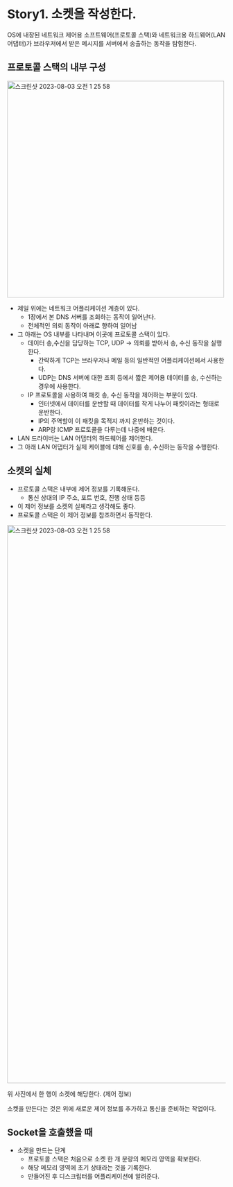 # Story1. 소켓을 작성한다.

OS에 내장된 네트워크 제어용 소프트웨어(프로토콜 스택)와 네트워크용 하드웨어(LAN 어댑터)가 브라우저에서 받은 메시지를 서버에서 송출하는 동작을 탐험한다.

## 프로토콜 스택의 내부 구성


<img width="500" alt="스크린샷 2023-08-03 오전 1 25 58" src="https://github.com/Dylan-yoon/CS_Network/assets/85005933/3b198a0b-8459-409d-9a72-c3d1ec6328ab">

- 제일 위에는 네트워크 어플리케이션 계층이 있다.
    - 1장에서 본 DNS 서버를 조회하는 동작이 일어난다.
    - 전체적인 의뢰 동작이 아래로 향하여 일어남
- 그 아래는 OS 내부를 나타내며 이곳에 프로토콜 스택이 있다.
    - 데이터 송,수신을 담당하는 TCP, UDP → 의뢰를 받아서 송, 수신 동작을 실행한다.
        - 간략하게 TCP는 브라우저나 메일 등의 일반적인 어플리케이션에서 사용한다.
        - UDP는 DNS 서버에 대한 조회 등에서 짧은 제어용 데이터를 송, 수신하는 경우에 사용한다.
    - IP 프로토콜을 사용하여 패킷 송, 수신 동작을 제어하는 부분이 있다.
        - 인터넷에서 데이터를 운반할 때 데이터를 작게 나누어 패킷이라는 형태로 운반한다.
        - IP의 주역할이 이 패킷을 목적지 까지 운반하는 것이다.
        - ARP랑 ICMP 프로토콜을 다루는데 나중에 배운다.
- LAN 드라이버는 LAN 어댑터의 하드웨어를 제어한다.
- 그 아래 LAN 어댑터가 실제 케이블에 대해 신호를 송, 수신하는 동작을 수행한다.

## 소켓의 실체

- 프로토콜 스택은 내부에 제어 정보를 기록해둔다.
    - 통신 상대의 IP 주소, 포트 번호, 진행 상태 등등
- 이 제어 정보를 소켓의 실체라고 생각해도 좋다.
- 프로토콜 스택은 이 제어 정보를 참조하면서 동작한다.

<img width="1288" alt="스크린샷 2023-08-03 오전 1 25 58" src="https://github.com/Dylan-yoon/CS_Network/assets/85005933/07658abb-55dd-47b3-a351-2f8986664a7c">

위 사진에서 한 행이 소켓에 해당한다. (제어 정보)

소켓을 만든다는 것은 위에 새로운 제어 정보를 추가하고 통신을 준비하는 작업이다.

## Socket을 호출했을 때

- 소켓을 만드는 단계
    - 프로토콜 스택은 처음으로 소켓 한 개 분량의 메모리 영역을 확보한다.
    - 해당 메모리 영역에 초기 상태라는 것을 기록한다.
    - 만들어진 후 디스크립터를 어플리케이션에 알려준다.
